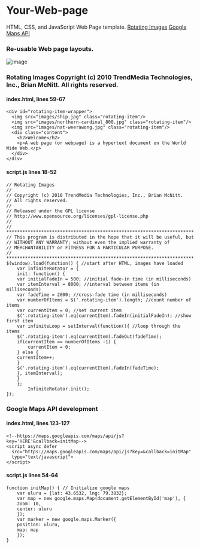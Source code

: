 # Your-Web-page
HTML, CSS, and JavaScript Web Page template. [Rotating Images]() [Google Maps API]()

### Re-usable Web page layouts.

![image](https://user-images.githubusercontent.com/28037427/217620280-e2839925-692e-4943-a940-092da921c28b.png)

### Rotating Images Copyright (c) 2010 TrendMedia Technologies, Inc., Brian McNitt. All rights reserved.
#### index.html, lines 59-67
```
<div id="rotating-item-wrapper"> 
  <img src="images/ship.jpg" class="rotating-item"/>
  <img src="images/northern-cardinal_800.jpg" class="rotating-item"/>
  <img src="images/nat-weerawong.jpg" class="rotating-item"/>
  <div class="content">
    <h2>Welcome</h2>
    <p>A web page (or webpage) is a hypertext document on the World Wide Web.</p>
  </div>
</div>
```

#### script.js lines 18-52
```
// Rotating Images
// 
// Copyright (c) 2010 TrendMedia Technologies, Inc., Brian McNitt. 
// All rights reserved.
//
// Released under the GPL license
// http://www.opensource.org/licenses/gpl-license.php
//
// **********************************************************************
// This program is distributed in the hope that it will be useful, but
// WITHOUT ANY WARRANTY; without even the implied warranty of
// MERCHANTABILITY or FITNESS FOR A PARTICULAR PURPOSE. 
// **********************************************************************
$(window).load(function() {	//start after HTML, images have loaded
    var InfiniteRotator = {
    init: function() {
    var initialFadeIn = 500; //initial fade-in time (in milliseconds)
    var itemInterval = 8000; //interval between items (in milliseconds)
    var fadeTime = 2000; //cross-fade time (in milliseconds)
    var numberOfItems = $('.rotating-item').length; //count number of items
    var currentItem = 0; //set current item
    $('.rotating-item').eq(currentItem).fadeIn(initialFadeIn); //show first item
    var infiniteLoop = setInterval(function(){ //loop through the items
    $('.rotating-item').eq(currentItem).fadeOut(fadeTime);
    if(currentItem == numberOfItems -1) {
        currentItem = 0;
    } else {
	currentItem++;
    }
    $('.rotating-item').eq(currentItem).fadeIn(fadeTime);
    }, itemInterval);	
    }	
    };
        InfiniteRotator.init();
});
```

### Google Maps API development
#### index.html, lines 123-127
```
<!--https://maps.googleapis.com/maps/api/js?key='HERE'&callback=initMap-->
<script async defer 
  src="https://maps.googleapis.com/maps/api/js?key=&callback=initMap" 
  type="text/javascript">      
</script>
```

#### script.js lines 54-64
```
function initMap() { // Initialize google maps 
    var uluru = {lat: 43.6532, lng: 79.3832};
    var map = new google.maps.Map(document.getElementById('map'), {
    zoom: 10,
    center: uluru
    });
    var marker = new google.maps.Marker({
    position: uluru,
    map: map
    });
}
```
